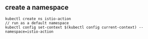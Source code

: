 ## create a namespace
```
kubectl create ns istio-action
// run as a default namespace
kubectl config set-context $(kubectl config current-context) --namespace=istio-action
```

